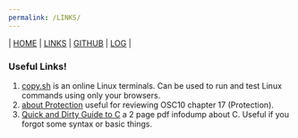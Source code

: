 ```yaml
---
permalink: /LINKS/
---
```


| [HOME](https://joshste.github.io/os212/) | [LINKS](https://joshste.github.io/os212/LINKS/) | [GITHUB](https://github.com/joshste/os212) | [LOG](https://joshste.github.io/os212/TXT/mylog.txt) |

### Useful Links!
1. [copy.sh](https://copy.sh/v86/?profile=linux26)
is an online Linux terminals. Can be used to run and test Linux commands using only your browsers. 
2. [about Protection](https://www.cs.uic.edu/~jbell/CourseNotes/OperatingSystems/14_Protection.html)
useful for reviewing OSC10 chapter 17 (Protection).
3. [Quick and Dirty Guide to C](https://courses.cs.washington.edu/courses/cse351/14sp/sections/1/Cheatsheet-c.pdf)
a 2 page pdf infodump about C. Useful if you forgot some syntax or basic things.
